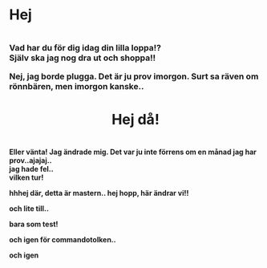 <h1>Hej<h1>

<h3>Vad har du för dig idag din lilla loppa!?<br>
Själv ska jag nog dra ut och shoppa!!

Nej, jag borde plugga. Det är ju prov imorgon.
Surt sa räven om rönnbären, men imorgon kanske..

<h1><center>Hej då!</center><h1>

<h4>Eller vänta! Jag ändrade mig. Det var ju inte förrens om en månad jag har prov..ajajaj..<br>
jag hade fel..<br>
vilken tur!

hhhej där, detta är mastern..
hej hopp, här ändrar vi!!

och lite till..

bara som test!

och igen för commandotolken..

och igen
